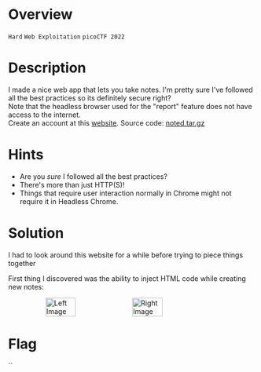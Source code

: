 # Overview
`Hard` `Web Exploitation` `picoCTF 2022`

# Description
I made a nice web app that lets you take notes. I'm pretty sure I've followed all the best practices so its definitely secure right?  
Note that the headless browser used for the "report" feature does not have access to the internet.  
Create an account at this [website](http://saturn.picoctf.net:64863/).
Source code: [noted.tar.gz](https://artifacts.picoctf.net/c/184/noted.tar.gz)

# Hints
- Are you *sure* I followed all the best practices?
- There's more than just HTTP(S)!
- Things that require user interaction normally in Chrome might not require it in Headless Chrome.

# Solution
I had to look around this website for a while before trying to piece things together

First thing I discovered was the ability to inject HTML code while creating new notes:

<div style="display: flex; align-items: center; justify-content: center;">
  <img src="https://github.com/user-attachments/assets/d9975f6c-56fe-41ec-ac77-e9a87f769b70" alt="Left Image" style="width: 35%; height: auto;">
  <img src="https://github.com/user-attachments/assets/fe2a8bd6-0a9e-4567-afad-29b4e8bbda33" alt="Right Image" style="width: 35%; height: auto;">
</div>


# Flag
``
